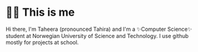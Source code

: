 # 🙋🏽 This is me
Hi there, I'm Taheera (pronounced Tahira) and I'm a ✨Computer Science✨ student at Norwegian University of Science and Technology. 
I use github mostly for projects at school.
